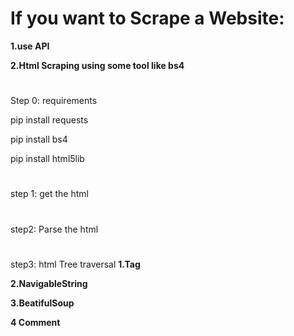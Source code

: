 # If you want to Scrape a Website:

**1.use API**

**2.Html Scraping using some tool like bs4**
#
Step 0: requirements

pip install requests

pip install bs4

pip install html5lib
#
step 1: get the html
#
step2: Parse the html
#
step3: html Tree traversal
**1.Tag**

**2.NavigableString**

**3.BeatifulSoup**

**4 Comment**
